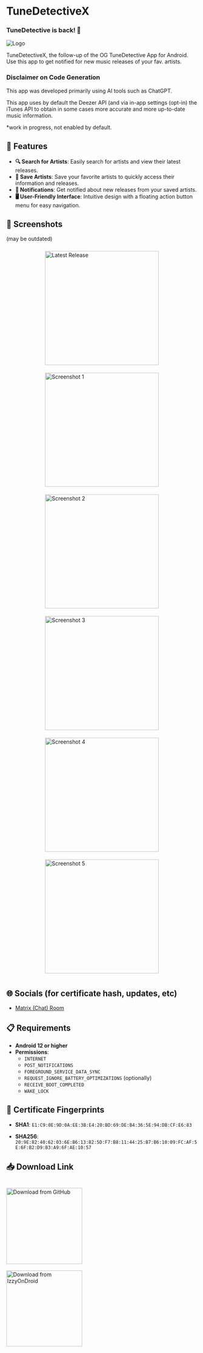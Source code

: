 # TuneDetectiveX

### TuneDetective is back! 🎉

![Logo](https://github.com/nooowavailable/tunedetectivex/blob/master/app/src/main/ic_launcher-playstore.png?raw=true)

TuneDetectiveX, the follow-up of the OG TuneDetective App for Android. Use this app to get notified for new music releases of your fav. artists.

### Disclaimer on Code Generation

This app was developed primarily using AI tools such as ChatGPT.

This app uses by default the Deezer API (and via in-app settings (opt-in) the iTunes API to obtain in some cases more accurate and more up-to-date music information.

*work in progress, not enabled by default.


## 🌟 Features

- **🔍 Search for Artists**: Easily search for artists and view their latest releases.
- **💾 Save Artists**: Save your favorite artists to quickly access their information and releases.
- **🔔 Notifications**: Get notified about new releases from your saved artists.
- **🖥️ User-Friendly Interface**: Intuitive design with a floating action button menu for easy navigation.

## 📸 Screenshots
(may be outdated)

<div style="display: flex; justify-content: center; flex-wrap: wrap;">
    <img src="https://github.com/nooowavailable/tunedetectivex/blob/master/appScreenshots/latest_release.png?raw=true" alt="Latest Release" width="300" style="margin: 10px;" />
    <img src="https://github.com/nooowavailable/tunedetectivex/blob/master/appScreenshots/artist_search.png?raw=true" alt="Screenshot 1" width="300" style="margin: 10px;" />
    <img src="https://github.com/nooowavailable/tunedetectivex/blob/master/appScreenshots/discography.png?raw=true" alt="Screenshot 2" width="300" style="margin: 10px;" />
    <img src="https://github.com/nooowavailable/tunedetectivex/blob/master/appScreenshots/saved_artists.png?raw=true" alt="Screenshot 3" width="300" style="margin: 10px;" />
    <img src="https://github.com/nooowavailable/tunedetectivex/blob/master/appScreenshots/releases_saved_artists.png?raw=true" alt="Screenshot 4" width="300" style="margin: 10px;" />
    <img src="https://github.com/nooowavailable/tunedetectivex/blob/master/appScreenshots/tut_main_screen.png?raw=true" alt="Screenshot 5" width="300" style="margin: 10px;" />
</div>

## 🌐 Socials (for certificate hash, updates, etc)
- [Matrix (Chat) Room](https://matrix.to/#/!HKIBPXETQFYecRxILT:matrix.org?via=matrix.org)

## 📋 Requirements

- **Android 12 or higher**
- **Permissions**:
  - `INTERNET`
  - `POST_NOTIFICATIONS`
  - `FOREGROUND_SERVICE_DATA_SYNC`
  - `REQUEST_IGNORE_BATTERY_OPTIMIZATIONS` (optionally)
  - `RECEIVE_BOOT_COMPLETED`
  - `WAKE_LOCK`

## 📜 Certificate Fingerprints

- **SHA1**: `E1:C9:0E:9D:0A:EE:3B:E4:20:BD:69:DE:B4:36:5E:94:DB:CF:E6:83`

- **SHA256**: `20:9E:82:40:62:03:6E:B6:13:82:5D:F7:B8:11:44:25:B7:B6:10:09:FC:AF:5E:6F:B2:D9:B3:A9:6F:AE:10:57`

## 📥 Download Link
<br>
<a href="https://github.com/nooowavailable/tunedetectivex/releases">
  <img src="https://img.shields.io/badge/GitHub-Download-black?logo=github&style=for-the-badge" alt="Download from GitHub" width="200"/>
</a>

<br>
<br>

<a href="https://apt.izzysoft.de/fdroid/index/apk/com.dev.tunedetectivex">
  <img src="https://gitlab.com/IzzyOnDroid/repo/-/raw/master/assets/IzzyOnDroid.png" alt="Download from IzzyOnDroid" width="200"/>
</a>

